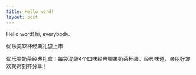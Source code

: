 ```yaml
---
title: Hello word!
layout: post
---
```

Hello word!
    hi, everybody.
    
优乐美12杯经典礼袋上市

优乐美奶茶经典礼盒！每袋混装4个口味经典椰果奶茶杯装，经典味道，亲朋好友欢聚时刻齐分享！